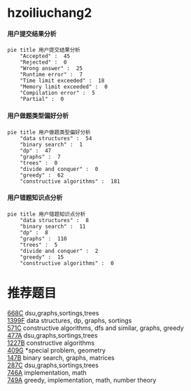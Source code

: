 # hzoiliuchang2

<!-- tabs:start -->



#### **用户提交结果分析**

```mermaid
pie title 用户提交结果分析
    "Accepted" :  45
    "Rejected" :  0
    "Wrong answer" :  25
    "Runtime error" :  7
    "Time limit exceeded" :  18
    "Memory limit exceeded" :  0
    "Compilation error" :  5
    "Partial" :  0
```

#### **用户做题类型偏好分析**

```mermaid
pie title 用户做题类型偏好分析
    "data structures" :  54
    "binary search" :  1
    "dp" :  47
    "graphs" :  7
    "trees" :  0
    "divide and conquer" :  0
    "greedy" :  62
    "constructive algorithms" :  181
```
#### **用户错题知识点分析**

```mermaid
pie title 用户错题知识点分析
    "data structures" :  8
    "binary search" :  11
    "dp" :  8
    "graphs" :  110
    "trees" :  5
    "divide and conquer" :  2
    "greedy" :  15
    "constructive algorithms" :  0
```



<!-- tabs:end -->
# 推荐题目
[668C](https://codeforces.com/contest/668/problem/C)		dsu,graphs,sortings,trees		  
[1399F](https://codeforces.com/contest/1399/problem/F)		data structures,
                        dp,
                        graphs,
                        sortings		  
[571C](https://codeforces.com/contest/571/problem/C)		constructive algorithms,
                        dfs and similar,
                        graphs,
                        greedy		  
[477A](https://codeforces.com/contest/477/problem/A)		dsu,graphs,sortings,trees		  
[1227B](https://codeforces.com/contest/1227/problem/B)		constructive algorithms		  
[409G](https://codeforces.com/contest/409/problem/G)		*special problem,
                        geometry		  
[147B](https://codeforces.com/contest/147/problem/B)		binary search,
                        graphs,
                        matrices		  
[287C](https://codeforces.com/contest/287/problem/C)		dsu,graphs,sortings,trees		  
[746A](https://codeforces.com/contest/746/problem/A)		implementation,
                        math		  
[749A](https://codeforces.com/contest/749/problem/A)		greedy,
                        implementation,
                        math,
                        number theory		  
